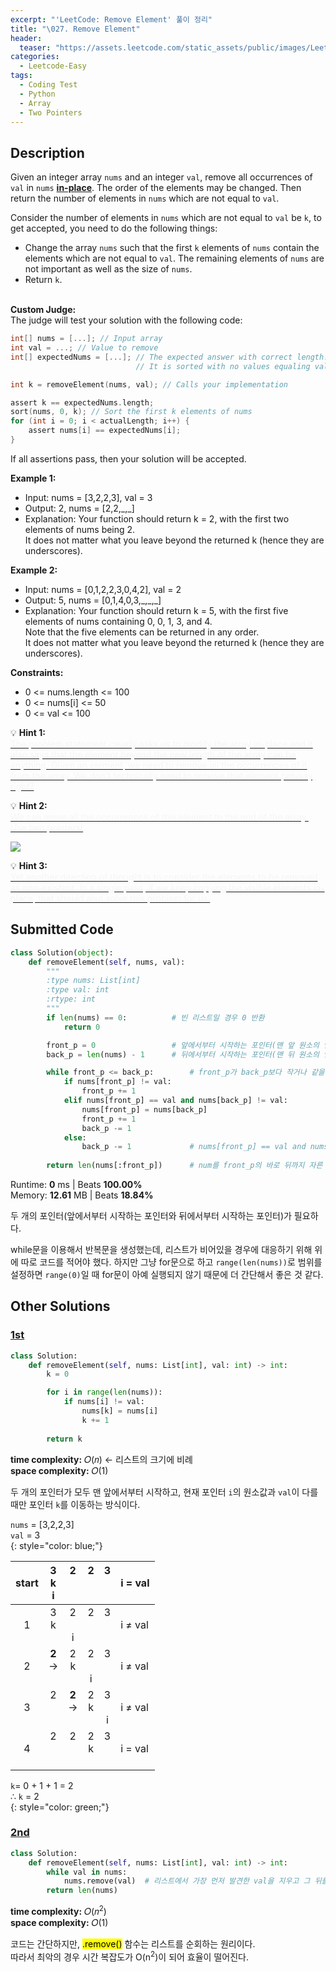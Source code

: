 ```yaml
---
excerpt: "'LeetCode: Remove Element' 풀이 정리"
title: "\027. Remove Element"
header:
  teaser: "https://assets.leetcode.com/static_assets/public/images/LeetCode_Sharing.png"
categories:
  - Leetcode-Easy
tags:
  - Coding Test
  - Python
  - Array
  - Two Pointers
---
```


## <i class="fa-solid fa-file-lines"></i> Description

Given an integer array `nums` and an integer `val`, remove all occurrences of `val` in `nums` <a href="https://ko.wikipedia.org/wiki/%EC%A0%9C%EC%9E%90%EB%A6%AC_%EC%95%8C%EA%B3%A0%EB%A6%AC%EC%A6%98" target="_blank">**in-place**</a>. The order of the elements may be changed. Then return the number of elements in `nums` which are not equal to `val`.

Consider the number of elements in `nums` which are not equal to `val` be `k`, to get accepted, you need to do the following things:

- Change the array `nums` such that the first `k` elements of `nums` contain the elements which are not equal to `val`. The remaining elements of `nums` are not important as well as the size of `nums`.
- Return `k`.
<br><br>

**Custom Judge:**     
The judge will test your solution with the following code:
```c
int[] nums = [...]; // Input array
int val = ...; // Value to remove
int[] expectedNums = [...]; // The expected answer with correct length.
                            // It is sorted with no values equaling val.

int k = removeElement(nums, val); // Calls your implementation

assert k == expectedNums.length;
sort(nums, 0, k); // Sort the first k elements of nums
for (int i = 0; i < actualLength; i++) {
    assert nums[i] == expectedNums[i];
}
```
If all assertions pass, then your solution will be accepted.


**Example 1:**

- Input: nums = [3,2,2,3], val = 3
- Output: 2, nums = [2,2,\_,\_]
- Explanation: Your function should return k = 2, with the first two elements of nums being 2.   
It does not matter what you leave beyond the returned k (hence they are underscores).

**Example 2:**

- Input: nums = [0,1,2,2,3,0,4,2], val = 2
- Output: 5, nums = [0,1,4,0,3,\_,\_,\_]
- Explanation: Your function should return k = 5, with the first five elements of nums containing 0, 0, 1, 3, and 4.   
Note that the five elements can be returned in any order.   
It does not matter what you leave beyond the returned k (hence they are underscores).

**Constraints:**

- 0 <= nums.length <= 100
- 0 <= nums[i] <= 50
- 0 <= val <= 100

💡 **Hint 1:**   
<u><span style="color:#F5F5F5">The problem statement clearly asks us to modify the array in-place and it also says that the element beyond the new length of the array can be anything. Given an element, we need to remove all the occurrences of it from the array. We don't technically need to remove that element per-say, right?</span></u>

💡 **Hint 2:**   
<u><span style="color:#F5F5F5">We can move all the occurrences of this element to the end of the array. Use two pointers!</span></u>

![](https://assets.leetcode.com/uploads/2019/10/20/hint_remove_element.png)

💡 **Hint 3:**   
<u><span style="color:#F5F5F5">Yet another direction of thought is to consider the elements to be removed as non-existent. In a single pass, if we keep copying the visible elements in-place, that should also solve this problem for us.
</span></u>

## <i class="fa-solid fa-cloud-arrow-up"></i> Submitted Code

```python
class Solution(object):
    def removeElement(self, nums, val):
        """
        :type nums: List[int]
        :type val: int
        :rtype: int
        """
        if len(nums) == 0:          # 빈 리스트일 경우 0 반환
            return 0

        front_p = 0                 # 앞에서부터 시작하는 포인터(맨 앞 원소의 인덱스로 초기화)
        back_p = len(nums) - 1      # 뒤에서부터 시작하는 포인터(맨 뒤 원소의 인덱스로 초기화)

        while front_p <= back_p:        # front_p가 back_p보다 작거나 같을때까지만 루프
            if nums[front_p] != val:    
                front_p += 1
            elif nums[front_p] == val and nums[back_p] != val:
                nums[front_p] = nums[back_p]
                front_p += 1
                back_p -= 1
            else:
                back_p -= 1             # nums[front_p] == val and nums[back_p] == val
                
        return len(nums[:front_p])      # num를 front_p의 바로 뒤까지 자른 길이(k)만큼을 반환
```
<i class="fa-solid fa-clock"></i> Runtime: **0** ms \| Beats **100.00%**    
<i class="fa-solid fa-memory"></i> Memory: **12.61** MB \| Beats **18.84%**

두 개의 포인터(앞에서부터 시작하는 포인터와 뒤에서부터 시작하는 포인터)가 필요하다.

while문을 이용해서 반복문을 생성했는데, 리스트가 비어있을 경우에 대응하기 위해 위에 따로 코드를 적어야 했다. 하지만 그냥 for문으로 하고 `range(len(nums))`로 범위를 설정하면 `range(0)`일 때 for문이 아예 실행되지 않기 때문에 더 간단해서 좋은 것 같다. 


## <i class="fa-solid fa-flask"></i> Other Solutions

### <a href="https://leetcode.com/problems/remove-element/solutions/5468263/video-step-by-step-explanation-by-niits-eyte/" target="_blank">1st</a>

```python
class Solution:
    def removeElement(self, nums: List[int], val: int) -> int:
        k = 0

        for i in range(len(nums)):
            if nums[i] != val:
                nums[k] = nums[i]
                k += 1
        
        return k
```
<i class="fa-solid fa-clock"></i> **time complexity:** 𝑂(𝑛) ← 리스트의 크기에 비례        
<i class="fa-solid fa-memory"></i> **space complexity:** 𝑂(1)   

두 개의 포인터가 모두 맨 앞에서부터 시작하고, 현재 포인터 `i`의 원소값과 `val`이 다를 때만 포인터 `k`를 이동하는 방식이다.   

`nums` = \[3,2,2,3]   
`val` = 3   
{: style="color: blue;"}

| start | 3<br>k<br>i        | 2<br><br><br>      | 2<br><br><br>  | 3<br><br><br>  | i = val   |
|:-----:|:------------------:|:-------------------:|:--------------:|:--------------:|-----------|
|   1   | 3<br>k<br><br>     | 2<br><br>i         | 2<br><br><br>  | 3<br><br><br>  | i ≠ val   |
|   2   | **2**<br>→<br><br> | 2<br>k<br><br>     | 2<br><br>i     | 3<br><br><br>  | i ≠ val   |
|   3   | 2<br><br><br>      | **2**<br>→<br><br> | 2<br>k<br><br> | 3<br><br>i     | i ≠ val   |
|   4   | 2<br><br><br>      | 2<br><br><br>      | 2<br>k<br><br> | 3<br><br><br>  | i = val   |

`k`= 0 + 1 + 1 = 2    
∴ `k` = 2    
{: style="color: green;"}

### <a href="https://leetcode.com/problems/remove-element/solutions/6225048/beginners-attempt-by-leetcoder974-r21u/" target="_blank">2nd</a>

```python
class Solution:
    def removeElement(self, nums: List[int], val: int) -> int:
        while val in nums:
            nums.remove(val)  # 리스트에서 가장 먼저 발견한 val을 지우고 그 뒤를 한 칸씩 앞으로 이동하여 재정렬
        return len(nums)
```
<i class="fa-solid fa-clock"></i> **time complexity:** 𝑂(𝑛<sup>2</sup>)         
<i class="fa-solid fa-memory"></i> **space complexity:** 𝑂(1)   

코드는 간단하지만, <mark>.remove()</mark> 함수는 리스트를 순회하는 원리이다.   
따라서 최악의 경우 시간 복잡도가 O(n<sup>2</sup>)이 되어 효율이 떨어진다.